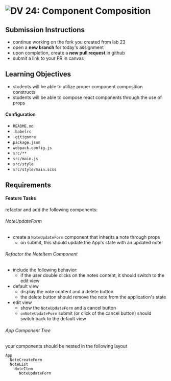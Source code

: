 ![DV](https://www.deltavcodeschool.com/wp-content/uploads/DeltaV.png) 24: Component Composition
======

## Submission Instructions
* continue working on the fork you created from lab 23
* open a **new branch** for today's assignment
* upon completion, create a **new pull request** in github
* submit a link to your PR in canvas

## Learning Objectives
* students will be able to utilize proper component composition constructs
* students will be able to compose react components through the use of props

#### Configuration  
* `README.md`
* `.babelrc`
* `.gitignore`
* `package.json`
* `webpack.config.js`
* `src/**`
* `src/main.js`
* `src/style`
* `src/style/main.scss`

## Requirements  
#### Feature Tasks
refactor and add the following components:

###### NoteUpdateForm
* create a `NoteUpdateForm` component that inherits a note through props
  * on submit, this should update the App's state with an updated note

###### Refactor the NoteItem Component
* include the following behavior:
  * if the user double clicks on the notes content, it should switch to the edit view  
* default view
  * display the note content and a delete button
  * the delete button should remove the note from the application's state
* edit view
  * show the `NoteUpdateForm` and a cancel button
  * `onNoteUpdateForm` submit (or click of the cancel button) should switch back to the default view

###### App Component Tree
your components should be nested in the following layout  
```
App
  NoteCreateForm
  NoteList
    NoteItem
      NoteUpdateForm
```
